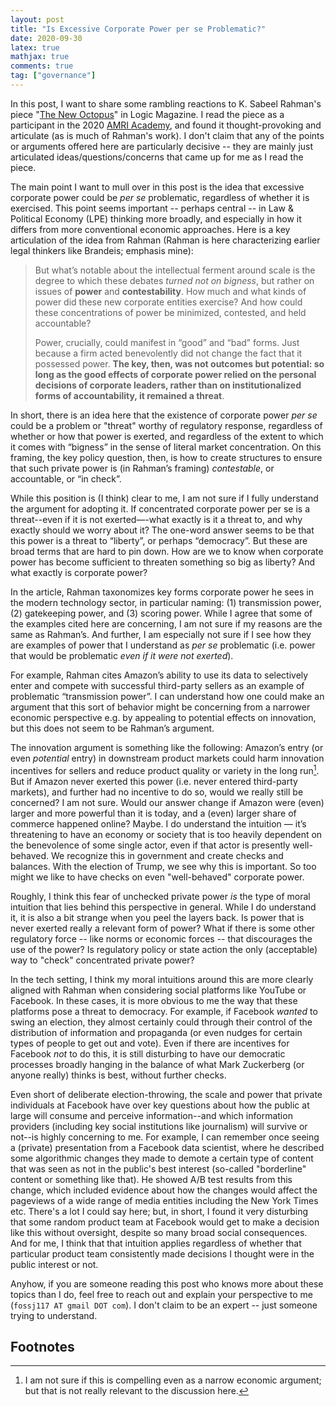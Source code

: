 ```yaml
---
layout: post
title: "Is Excessive Corporate Power per se Problematic?"
date: 2020-09-30
latex: true
mathjax: true
comments: true
tag: ["governance"]
---
```


In this post, I want to share some rambling reactions to K. Sabeel Rahman's piece "[The New Octopus](https://logicmag.io/scale/the-new-octopus/)" in Logic Magazine. I read the piece as a participant in the 2020 [AMRI Academy](https://lpeproject.org/amri-academy/), and found it thought-provoking and articulate (as is much of Rahman's work). I don't claim that any of the points or arguments offered here are particularly decisive -- they are mainly just articulated ideas/questions/concerns that came up for me as I read the piece.

The main point I want to mull over in this post is the idea that excessive corporate power could be _per se_ problematic, regardless of whether it is exercised. This point seems important -- perhaps central -- in Law & Political Economy (LPE) thinking more broadly, and especially in how it differs from more conventional economic approaches. Here is a key articulation of the idea from Rahman (Rahman is here characterizing earlier legal thinkers like Brandeis; emphasis mine):

> But what’s notable about the intellectual ferment around scale is the degree to which these debates _turned not on bigness_, but rather on issues of **power** and **contestability**. How much and what kinds of power did these new corporate entities exercise? And how could these concentrations of power be minimized, contested, and held accountable?
>
> Power, crucially, could manifest in “good” and “bad” forms. Just because a firm acted benevolently did not change the fact that it possessed power. **The key, then, was not outcomes but potential: so long as the good effects of corporate power relied on the personal decisions of corporate leaders, rather than on institutionalized forms of accountability, it remained a threat**.

In short, there is an idea here that the existence of corporate power _per se_ could be a problem or "threat" worthy of regulatory response, regardless of whether or how that power is exerted, and regardless of the extent to which it comes with “bigness” in the sense of literal market concentration. On this framing, the key policy question, then, is how to create structures to ensure that such private power is (in Rahman’s framing) _contestable_, or accountable, or “in check”.

While this position is (I think) clear to me, I am not sure if I fully understand the argument for adopting it. If concentrated corporate power per se is a threat--even if it is not exerted—-what exactly is it a threat to, and why exactly should we worry about it? The one-word answer seems to be that this power is a threat to “liberty”, or perhaps “democracy”. But these are broad terms that are hard to pin down. How are we to know when corporate power has become sufficient to threaten something so big as liberty? And what exactly is corporate power?

In the article, Rahman taxonomizes key forms corporate power he sees in the modern technology sector, in particular naming: (1) transmission power, (2) gatekeeping power, and (3) scoring power. While I agree that some of the examples cited here are concerning, I am not sure if my reasons are the same as Rahman’s. And further, I am especially not sure if I see how they are examples of power that I understand as _per se_ problematic (i.e. power that would be problematic _even if it were not exerted_).

For example, Rahman cites Amazon’s ability to use its data to selectively enter and compete with successful third-party sellers as an example of problematic “transmission power”. I can understand how one could make an argument that this sort of behavior might be concerning from a narrower economic perspective e.g. by appealing to potential effects on innovation, but this does not seem to be Rahman’s argument.

The innovation argument is something like the following: Amazon’s entry (or even _potential_ entry) in downstream product markets could harm innovation incentives for sellers and reduce product quality or variety in the long run[^1]. But if Amazon never exerted this power (i.e. never entered third-party markets), and further had no incentive to do so, would we really still be concerned? I am not sure. Would our answer change if Amazon were (even) larger and more powerful than it is today, and a (even) larger share of commerce happened online? Maybe. I do understand the intuition — it’s threatening to have an economy or society that is too heavily dependent on the benevolence of some single actor, even if that actor is presently well-behaved. We recognize this in government and create checks and balances. With the election of Trump, we see why this is important. So too might we like to have checks on even "well-behaved" corporate power.

Roughly, I think this fear of unchecked private power _is_ the type of moral intuition that lies behind this perspective in general. While I do understand it, it is also a bit strange when you peel the layers back. Is power that is never exerted really a relevant form of power? What if there is some other regulatory force -- like norms or economic forces -- that discourages the use of the power? Is regulatory policy or state action the only (acceptable) way to "check" concentrated private power?

In the tech setting, I think my moral intuitions around this are more clearly aligned with Rahman when considering social platforms like YouTube or Facebook. In these cases, it is more obvious to me the way that these platforms pose a threat to democracy. For example, if Facebook _wanted_ to swing an election, they almost certainly could through their control of the distribution of information and propaganda (or even nudges for certain types of people to get out and vote). Even if there are incentives for Facebook _not_ to do this, it is still disturbing to have our democratic processes broadly hanging in the balance of what Mark Zuckerberg (or anyone really) thinks is best, without further checks.

Even short of deliberate election-throwing, the scale and power that private individuals at Facebook have over key questions about how the public at large will consume and perceive information--and which information providers (including key social institutions like journalism) will survive or not--is highly concerning to me. For example, I can remember once seeing a (private) presentation from a Facebook data scientist, where he described some algorithmic changes they made to demote a certain type of content that was seen as not in the public's best interest (so-called "borderline" content or something like that). He showed A/B test results from this change, which included evidence about how the changes would affect the pageviews of a wide range of media entities including the New York Times etc. There's a lot I could say here; but, in short, I found it very disturbing that some random product team at Facebook would get to make a decision like this without oversight, despite so many broad social consequences. And for me, I think that that intuition applies regardless of whether that particular product team consistently made decisions I thought were in the public interest or not.

Anyhow, if you are someone reading this post who knows more about these topics than I do, feel free to reach out and explain your perspective to me (`fossj117 AT gmail DOT com`). I don't claim to be an expert -- just someone trying to understand.

## Footnotes

[^1]: I am not sure if this is compelling even as a narrow economic argument; but that is not really relevant to the discussion here.
